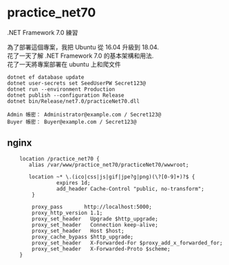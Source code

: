 # practice_net70
.NET Framework 7.0 練習

為了部署這個專案，我把 Ubuntu 從 16.04 升級到 18.04.   
花了一天了解 .NET Framework 7.0 的基本架構和用法.    
花了一天將專案部署在 ubuntu 上和爬文件


```
dotnet ef database update
dotnet user-secrets set SeedUserPW Secret123@
dotnet run --environment Production
dotnet publish --configuration Release
dotnet bin/Release/net7.0/practiceNet70.dll

Admin 帳密： Administrator@example.com / Secret123@
Buyer 帳密： Buyer@example.com / Secret123@
```


## nginx
```
    location /practice_net70 {
       alias /var/www/practice_net70/practiceNet70/wwwroot;

       location ~* \.(ico|css|js|gif|jpe?g|png)(\?[0-9]+)?$ {
                expires 1d;
                add_header Cache-Control "public, no-transform";
        }
        
        proxy_pass       http://localhost:5000;
        proxy_http_version 1.1;
        proxy_set_header   Upgrade $http_upgrade;
        proxy_set_header   Connection keep-alive;
        proxy_set_header   Host $host;
        proxy_cache_bypass $http_upgrade;
        proxy_set_header   X-Forwarded-For $proxy_add_x_forwarded_for;
        proxy_set_header   X-Forwarded-Proto $scheme;
    }
```

